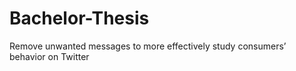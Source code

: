 # Bachelor-Thesis
Remove unwanted messages to more effectively study consumers’ behavior on Twitter

